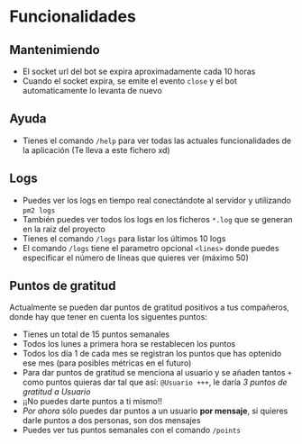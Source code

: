 # Funcionalidades

## Mantenimiendo
- El socket url del bot se expira aproximadamente cada 10 horas
- Cuando el socket expira, se emite el evento `close` y el bot automaticamente lo levanta de nuevo

## Ayuda
- Tienes el comando `/help` para ver todas las actuales funcionalidades de la aplicación (Te lleva a este fichero xd)

## Logs
- Puedes ver los logs en tiempo real conectándote al servidor y utilizando `pm2 logs`
- También puedes ver todos los logs en los ficheros `*.log` que se generan en la raiz del proyecto
- Tienes el comando `/logs` para listar los últimos 10 logs
- El comando `/logs` tiene el parametro opcional `<lines>` donde puedes especificar el número de líneas que quieres ver (máximo 50)

## Puntos de gratitud
Actualmente se pueden dar puntos de gratitud positivos a tus compañeros, donde hay que tener en cuenta los siguentes puntos:
- Tienes un total de 15 puntos semanales
- Todos los lunes a primera hora se restablecen los puntos
- Todos los día 1 de cada mes se registran los puntos que has optenido ese mes (para posibles métricas en el futuro)
- Para dar puntos de gratitud se menciona al usuario y se añaden tantos `+` como puntos quieras dar tal que así: `@Usuario +++`, le daría *3 puntos de gratitud a Usuario*
- ¡¡No puedes darte puntos a ti mismo!!
- *Por ahora* sólo puedes dar puntos a un usuario **por mensaje**, si quieres darle puntos a dos personas, son dos mensajes
- Puedes ver tus puntos semanales con el comando `/points`